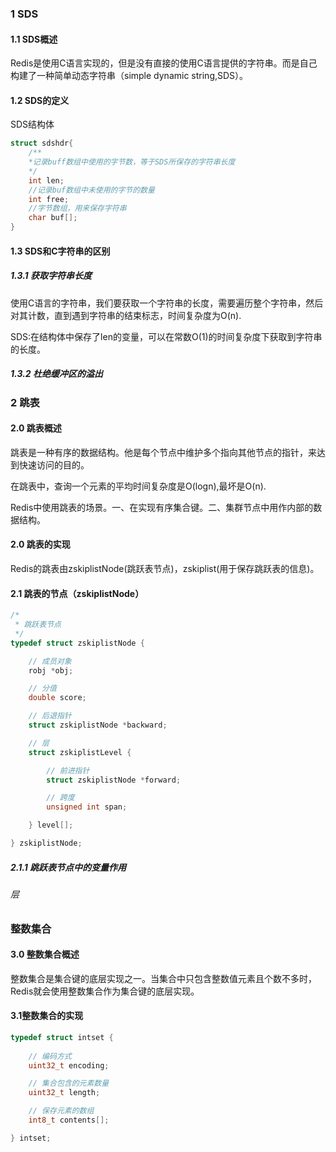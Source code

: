 ### 1 SDS

#### 1.1 SDS概述 

Redis是使用C语言实现的，但是没有直接的使用C语言提供的字符串。而是自己构建了一种简单动态字符串（simple dynamic string,SDS）。

#### 1.2 SDS的定义

SDS结构体

```c
struct sdshdr{
    /**
    *记录buff数组中使用的字节数，等于SDS所保存的字符串长度
    */
    int len;
    //记录buf数组中未使用的字节的数量
    int free;
    //字节数组，用来保存字符串
    char buf[];
}
```

#### 1.3 SDS和C字符串的区别

##### 1.3.1 获取字符串长度

使用C语言的字符串，我们要获取一个字符串的长度，需要遍历整个字符串，然后对其计数，直到遇到字符串的结束标志，时间复杂度为O(n).

SDS:在结构体中保存了len的变量，可以在常数O(1)的时间复杂度下获取到字符串的长度。

##### 1.3.2 杜绝缓冲区的溢出

### 2 跳表

#### 2.0 跳表概述

跳表是一种有序的数据结构。他是每个节点中维护多个指向其他节点的指针，来达到快速访问的目的。

在跳表中，查询一个元素的平均时间复杂度是O(logn),最坏是O(n).

Redis中使用跳表的场景。一、在实现有序集合键。二、集群节点中用作内部的数据结构。

#### 2.0 跳表的实现

Redis的跳表由zskiplistNode(跳跃表节点)，zskiplist(用于保存跳跃表的信息)。

#### 2.1 跳表的节点（zskiplistNode）

```c
/*
 * 跳跃表节点
 */
typedef struct zskiplistNode {

    // 成员对象
    robj *obj;

    // 分值
    double score;

    // 后退指针
    struct zskiplistNode *backward;

    // 层
    struct zskiplistLevel {

        // 前进指针
        struct zskiplistNode *forward;

        // 跨度
        unsigned int span;

    } level[];

} zskiplistNode;
```

##### 2.1.1 跳跃表节点中的变量作用

###### 层

### 整数集合

#### 3.0  整数集合概述

整数集合是集合键的底层实现之一。当集合中只包含整数值元素且个数不多时，Redis就会使用整数集合作为集合键的底层实现。

#### 3.1整数集合的实现

```c
typedef struct intset {
    
    // 编码方式
    uint32_t encoding;

    // 集合包含的元素数量
    uint32_t length;

    // 保存元素的数组
    int8_t contents[];

} intset;
```

​                                                                                                                                                                                                                                                                                                           

​                                                                                                                                                                                